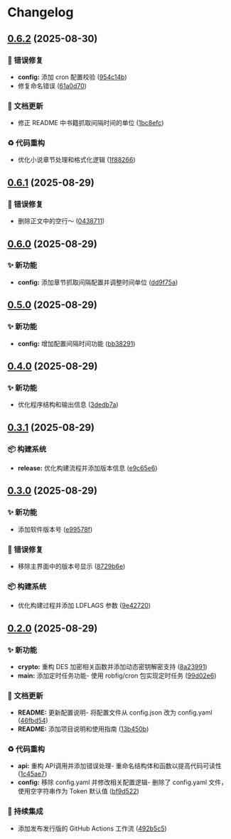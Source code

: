 # Changelog

## [0.6.2](https://github.com/MEMLTS/JJFreeBooks-Go/compare/v0.6.1...v0.6.2) (2025-08-30)


### 🐛 错误修复

* **config:** 添加 cron 配置校验 ([954c14b](https://github.com/MEMLTS/JJFreeBooks-Go/commit/954c14b178c7a012d48ff7e13d2a7063ffd14c91))
* 修复命名错误 ([61a0d70](https://github.com/MEMLTS/JJFreeBooks-Go/commit/61a0d70053a5d77098d2ec6a95114ee0b2beb86b))


### 📝 文档更新

* 修正 README 中书籍抓取间隔时间的单位 ([1bc8efc](https://github.com/MEMLTS/JJFreeBooks-Go/commit/1bc8efc9d4df08eb3a5037ea3d7886047dec4a40))


### ♻️ 代码重构

* 优化小说章节处理和格式化逻辑 ([1f88266](https://github.com/MEMLTS/JJFreeBooks-Go/commit/1f882664a10ecceb19fcd2639ae0c35d47a2ac17))

## [0.6.1](https://github.com/MEMLTS/JJFreeBooks-Go/compare/v0.6.0...v0.6.1) (2025-08-29)


### 🐛 错误修复

* 删除正文中的空行～ ([0438711](https://github.com/MEMLTS/JJFreeBooks-Go/commit/04387116c594d20ede637ddb2cf1381499dd48cc))

## [0.6.0](https://github.com/MEMLTS/JJFreeBooks-Go/compare/v0.5.0...v0.6.0) (2025-08-29)


### ✨ 新功能

* **config:** 添加章节抓取间隔配置并调整时间单位 ([dd9f75a](https://github.com/MEMLTS/JJFreeBooks-Go/commit/dd9f75a264f2d6ab727a977753cc114f1dec05c1))

## [0.5.0](https://github.com/MEMLTS/JJFreeBooks-Go/compare/v0.4.0...v0.5.0) (2025-08-29)


### ✨ 新功能

* **config:** 增加配置间隔时间功能 ([bb38291](https://github.com/MEMLTS/JJFreeBooks-Go/commit/bb38291447686d4daca788629746c7e24ea76f17))

## [0.4.0](https://github.com/MEMLTS/JJFreeBooks-Go/compare/v0.3.1...v0.4.0) (2025-08-29)


### ✨ 新功能

* 优化程序结构和输出信息 ([3dedb7a](https://github.com/MEMLTS/JJFreeBooks-Go/commit/3dedb7a0db1a6b02b479c69424d38b46b08fa031))

## [0.3.1](https://github.com/MEMLTS/JJFreeBooks-Go/compare/v0.3.0...v0.3.1) (2025-08-29)


### 📦️ 构建系统

* **release:** 优化构建流程并添加版本信息 ([e9c65e6](https://github.com/MEMLTS/JJFreeBooks-Go/commit/e9c65e6f5bd7842528d61afcd863142a6ffa250b))

## [0.3.0](https://github.com/MEMLTS/JJFreeBooks-Go/compare/v0.2.0...v0.3.0) (2025-08-29)


### ✨ 新功能

* 添加软件版本号 ([e99578f](https://github.com/MEMLTS/JJFreeBooks-Go/commit/e99578f84f8d7b7b4048731de83ac57e359bb8ac))


### 🐛 错误修复

* 移除主界面中的版本号显示 ([8729b6e](https://github.com/MEMLTS/JJFreeBooks-Go/commit/8729b6ef9b2de43d7e8c1aa63c41c27b6eee7b43))


### 📦️ 构建系统

* 优化构建过程并添加 LDFLAGS 参数 ([9e42720](https://github.com/MEMLTS/JJFreeBooks-Go/commit/9e4272016367105f6dfd3e1c27afb6cc200627af))

## [0.2.0](https://github.com/MEMLTS/JJFreeBooks-Go/compare/v0.1.0...v0.2.0) (2025-08-29)


### ✨ 新功能

* **crypto:** 重构 DES 加密相关函数并添加动态密钥解密支持 ([8a23991](https://github.com/MEMLTS/JJFreeBooks-Go/commit/8a23991a01ce748c0e1f5f0986f6646127054c52))
* **main:** 添加定时任务功能- 使用 robfig/cron 包实现定时任务 ([99d02e6](https://github.com/MEMLTS/JJFreeBooks-Go/commit/99d02e63040d7c6fa4f26f3b365861e03c9d098e))


### 📝 文档更新

* **README:** 更新配置说明- 将配置文件从 config.json 改为 config.yaml ([46fbd54](https://github.com/MEMLTS/JJFreeBooks-Go/commit/46fbd5498b987d68cb95655d6777e07efedf8d18))
* **README:** 添加项目说明和使用指南 ([13b450b](https://github.com/MEMLTS/JJFreeBooks-Go/commit/13b450ba1e8e57a0dc3ce19f44214d08d60868bc))


### ♻️ 代码重构

* **api:** 重构 API调用并添加错误处理- 重命名结构体和函数以提高代码可读性 ([1c45ae7](https://github.com/MEMLTS/JJFreeBooks-Go/commit/1c45ae7b8a3367e65bca059e2e178d7b95f7c970))
* **config:** 移除 config.yaml 并修改相关配置逻辑- 删除了 config.yaml 文件，使用空字符串作为 Token 默认值 ([bf9d522](https://github.com/MEMLTS/JJFreeBooks-Go/commit/bf9d52242fe529431c76ac0c91b9fb1235c0d68e))


### 🎡 持续集成

* 添加发布发行版的 GitHub Actions 工作流 ([492b5c5](https://github.com/MEMLTS/JJFreeBooks-Go/commit/492b5c5430d402e41a047735e81ed3f7d8d1a4c0))
